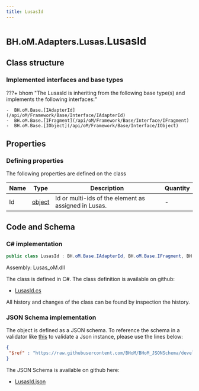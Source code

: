 ```yaml
---
title: LusasId
---
```


# <small>BH.oM.Adapters.Lusas.</small>**LusasId**



## Class structure

### Implemented interfaces and base types

???+ bhom "The LusasId is inheriting from the following base type(s) and implements the following interfaces:"

    -  BH.oM.Base.[IAdapterId](/api/oM/Framework/Base/Interface/IAdapterId)
    -  BH.oM.Base.[IFragment](/api/oM/Framework/Base/Interface/IFragment)
    -  BH.oM.Base.[IObject](/api/oM/Framework/Base/Interface/IObject)


## Properties



### Defining properties

The following properties are defined on the class

| Name             | Type             | Description      | Quantity         |
|------------------|------------------|------------------|------------------|
| Id | [object](https://learn.microsoft.com/en-us/dotnet/api/System.Object?view=netstandard-2.0) | Id or multi-ids of the element as assigned in Lusas. | - |


## Code and Schema

### C# implementation

``` C# title="C#"
public class LusasId : BH.oM.Base.IAdapterId, BH.oM.Base.IFragment, BH.oM.Base.IObject
```

Assembly: Lusas_oM.dll

The class is defined in C#. The class definition is available on github:

- [LusasId.cs](https://github.com/BHoM/Lusas_Toolkit/blob/develop/Lusas_oM/Fragments\LusasId.cs)

All history and changes of the class can be found by inspection the history.
### JSON Schema implementation

The object is defined as a JSON schema. To reference the schema in a validator like [this](https://www.jsonschemavalidator.net/) to validate a Json instance, please use the lines below:

``` json title="JSON Schema"
{
 "$ref" : "https://raw.githubusercontent.com/BHoM/BHoM_JSONSchema/develop/Lusas_oM/LusasId.json"
}
```

The JSON Schema is available on github here:

- [LusasId.json](https://github.com/BHoM/BHoM_JSONSchema/blob/develop/Lusas_oM/LusasId.json)
